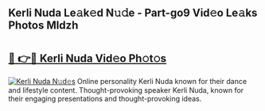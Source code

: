 ## Kerli Nuda Le𝚊k𝚎d N𝚞𝚍e - Part-go9 Vid𝚎o Le𝚊ks Photos MIdzh

# <h2><a href="http://fbftee.evod.top/?m=Kerli+Nuda">🔗 👉🔴 Kerli Nuda Vid𝚎o Ph𝚘t𝚘s</a></h2>

[![Kerli Nuda N𝚞d𝚎s](https://i.imgur.com/8V9OHl7.gif)](http://fbftee.evod.top/?m=Kerli+Nuda)
Online personality Kerli Nuda known for their dance and lifestyle content. Thought-provoking speaker Kerli Nuda, known for their engaging presentations and thought-provoking ideas. 
